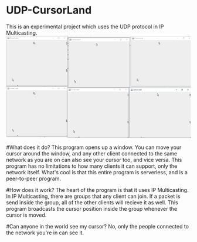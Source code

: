 # UDP-CursorLand
This is an experimental project which uses the UDP protocol in IP Multicasting.
![Screenshot of the program](screenshot.png?raw=true "Program Screenshot")

#What does it do?
This program opens up a window. You can move your cursor around the window, and any other client connected to the same network as you are on can also see your cursor too, and vice versa. This program has no limitations to how many clients it can support, only the network itself. What's cool is that this entire program is serverless, and is a peer-to-peer program.

#How does it work?
The heart of the program is that it uses IP Multicasting. In IP Multicasting, there are groups that any client can join. If a packet is send inside the group, all of the other clients will recieve it as well. This program broadcasts the cursor position inside the group whenever the cursor is moved.

#Can anyone in the world see my cursor?
No, only the people connected to the network you're in can see it.
